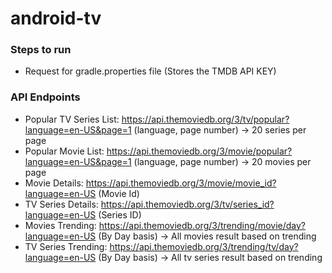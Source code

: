 # android-tv

### Steps to run
- Request for gradle.properties file (Stores the TMDB API KEY)


### API Endpoints
- Popular TV Series List: https://api.themoviedb.org/3/tv/popular?language=en-US&page=1 (language, page number) -> 20 series per page
- Popular Movie List: https://api.themoviedb.org/3/movie/popular?language=en-US&page=1 (language, page number) -> 20 movies per page
- Movie Details: https://api.themoviedb.org/3/movie/movie_id?language=en-US (Movie Id)
- TV Series Details: https://api.themoviedb.org/3/tv/series_id?language=en-US (Series ID)
- Movies Trending: https://api.themoviedb.org/3/trending/movie/day?language=en-US (By Day basis) -> All movies result based on trending
- TV Series Trending: https://api.themoviedb.org/3/trending/tv/day?language=en-US (By Day basis) -> All tv series result based on trending
